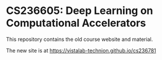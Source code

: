 # CS236605: Deep Learning on Computational Accelerators

This repository contains the old course website and material.

The new site is at https://vistalab-technion.github.io/cs236781

